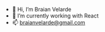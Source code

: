 - 👋 Hi, I’m Braian Velarde
- 🌱 I’m currently working with React
- 📫 braianvelarde@gmail.com

<!---
braianvelarde/braianvelarde is a ✨ special ✨ repository because its `README.md` (this file) appears on your GitHub profile.
You can click the Preview link to take a look at your changes.
--->
